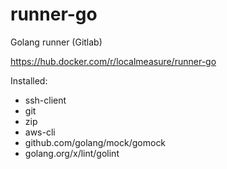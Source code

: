 # runner-go
Golang runner (Gitlab)

https://hub.docker.com/r/localmeasure/runner-go

Installed:
- ssh-client
- git
- zip
- aws-cli
- github.com/golang/mock/gomock
- golang.org/x/lint/golint
